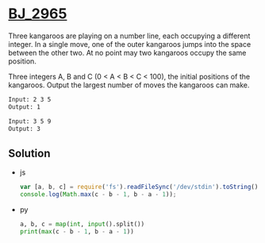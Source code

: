 # [BJ_2965](https://acmicpc.net/problem/2965)

Three kangaroos are playing on a number line, each occupying a different integer.
In a single move, one of the outer kangaroos jumps into the space between the other two.
At no point may two kangaroos occupy the same position. 

Three integers A, B and C (0 < A < B < C < 100), the initial positions of the kangaroos. 
Output the largest number of moves the kangaroos can make. 

```txt
Input: 2 3 5
Output: 1

Input: 3 5 9
Output: 3
```

## Solution

* js

  ```js
  var [a, b, c] = require('fs').readFileSync('/dev/stdin').toString().split(' ').map(Number);
  console.log(Math.max(c - b - 1, b - a - 1));
  ```

* py

  ```py
  a, b, c = map(int, input().split())
  print(max(c - b - 1, b - a - 1))
  ```
